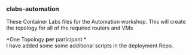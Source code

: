 ### clabs-automation

These Container Labs files for the Automation workshop.
This will create the topology for all of the required routers and VMs

*One Topology __per__ participant *
<BR>
I have added some some additional scripts in the deployment Repo.

